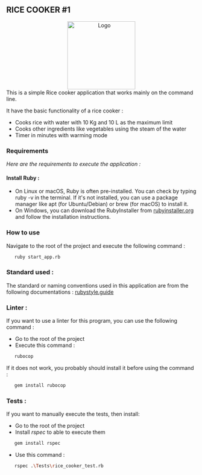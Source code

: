 ## RICE COOKER #1

<div align="center">
    <img src="https://cdn-icons-png.flaticon.com/256/4152/4152586.png" alt="Logo" width="180" height="180">
</div>
This is a simple Rice cooker application that works mainly on the command line.


It have the basic functionality of a rice cooker :
* Cooks rice with water with 10 Kg and 10 L as the maximum limit
* Cooks other ingredients like vegetables using the steam of the water
* Timer in minutes with warming mode

### Requirements
_Here are the requirements to execute the application :_

#### Install Ruby :
* On Linux or macOS, Ruby is often pre-installed. You can check by typing ruby -v in the terminal. If it's not installed, you can use a package manager like apt (for Ubuntu/Debian) or brew (for macOS) to install it.
* On Windows, you can download the RubyInstaller from [rubyinstaller.org](https://rubyinstaller.org/downloads/) and follow the installation instructions.

### How to use
Navigate to the root of the project and execute the following command :
```sh
   ruby start_app.rb
```

### Standard used :
The standard or naming conventions used in this application are from the following documentations :
[rubystyle.guide](https://rubystyle.guide/)


### Linter :
If you want to use a linter for this program, you can use the following command :
- Go to the root of the project
- Execute this command :
```sh
   rubocop
```

If it does not work, you probably should install it before using the command :
```sh
   gem install rubocop
```

### Tests :
If you want to manually execute the tests, then install:
* Go to the root of the project
* Install _rspec_ to able to execute them
```sh
   gem install rspec
```
* Use this command :
```sh
   rspec .\Tests\rice_cooker_test.rb
```
